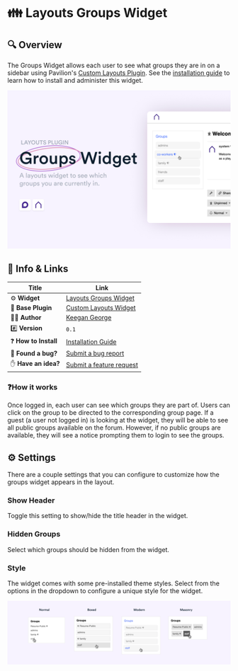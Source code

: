 # 👪 Layouts Groups Widget

## 🔍 Overview

The Groups Widget allows each user to see what groups they are in on a sidebar using Pavilion's [Custom Layouts Plugin](https://meta.discourse.org/t/custom-layouts-plugin/55208). See the [installation guide](https://thepavilion.io/t/installation-and-setup/3200) to learn how to install and administer this widget.

![Banner Image](images/banner.png)

## 🔗 Info &amp; Links

| Title                 | Link                                                                              |
| --------------------- | --------------------------------------------------------------------------------- |
| ⚙️ **Widget**         | [Layouts Groups Widget](https://github.com/paviliondev/layouts-groups-widget)     |
| 🔌 **Base Plugin**    | [Custom Layouts Widget](https://meta.discourse.org/t/custom-layouts-plugin/55208) |
| 👨‍💻 **Author**         | [Keegan George](https://github.com/keegangeorge/)                                 |
| #️⃣ **Version**        | `0.1`                                                                             |
| ❓ **How to Install** | [Installation Guide](https://thepavilion.io/t/installation-and-setup/3200)        |
| 🐛 **Found a bug?**   | [Submit a bug report](https://thepavilion.io/w/bug-report/steps/intro)            |
| ✋ **Have an idea?**  | [Submit a feature request](https://thepavilion.io/w/bug-report/steps/intro)       |

### ❓How it works

Once logged in, each user can see which groups they are part of. Users can click on the group to be directed to the corresponding group page. If a guest (a user not logged in) is looking at the widget, they will be able to see all public groups available on the forum. However, if no public groups are available, they will see a notice prompting them to login to see the groups.

## ⚙️ Settings

There are a couple settings that you can configure to customize how the groups widget appears in the layout.

### Show Header

Toggle this setting to show/hide the title header in the widget.

### Hidden Groups

Select which groups should be hidden from the widget.

### Style

The widget comes with some pre-installed theme styles. Select from the options in the dropdown to configure a unique style for the widget.

![Banner Image](images/styles.png)
